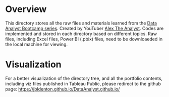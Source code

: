 # Overview

This directory stores all the raw files and materials learned from the [Data Analyst Bootcamp series](https://youtube.com/playlist?list=PLUaB-1hjhk8FE_XZ87vPPSfHqb6OcM0cF&si=GmPpcMm-7PEfBxwT). 
Created by YouTuber [Alex The Analyst](https://www.youtube.com/@AlexTheAnalyst). Codes are implemented and stored in each directory based on different topics. Raw files, 
including Excel files, Power BI (.pbix) files, need to be downloaeded in the local machine for viewing.


# Visualization

For a better visualization of the directory tree, and all the portfolio contents, including viz files published in Tableau Public,
please redirect to the github page: https://jbldenton.github.io/DataAnalyst.github.io/
